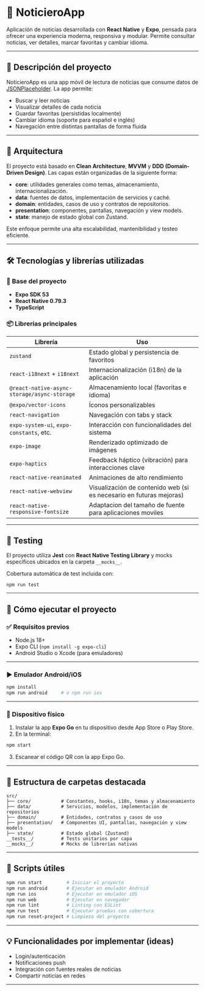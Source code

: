 # 📰 NoticieroApp

Aplicación de noticias desarrollada con **React Native** y **Expo**, pensada para ofrecer una experiencia moderna, responsiva y modular. Permite consultar noticias, ver detalles, marcar favoritas y cambiar idioma.

---

## 📌 Descripción del proyecto

NoticieroApp es una app móvil de lectura de noticias que consume datos de [JSONPlaceholder](https://jsonplaceholder.org/). La app permite:

- Buscar y leer noticias
- Visualizar detalles de cada noticia
- Guardar favoritas (persistidas localmente)
- Cambiar idioma (soporte para español e inglés)
- Navegación entre distintas pantallas de forma fluida

---

## 🧠 Arquitectura

El proyecto está basado en **Clean Architecture**, **MVVM** y **DDD (Domain-Driven Design)**. Las capas están organizadas de la siguiente forma:

- **core**: utilidades generales como temas, almacenamiento, internacionalización.
- **data**: fuentes de datos, implementación de servicios y caché.
- **domain**: entidades, casos de uso y contratos de repositorios.
- **presentation**: componentes, pantallas, navegación y view models.
- **state**: manejo de estado global con Zustand.

Este enfoque permite una alta escalabilidad, mantenibilidad y testeo eficiente.

---

## 🛠️ Tecnologías y librerías utilizadas

### 🔧 Base del proyecto

- **Expo SDK 53**
- **React Native 0.79.3**
- **TypeScript**

### 📦 Librerías principales

| Librería                                    | Uso                                                                 |
| ------------------------------------------- | ------------------------------------------------------------------- |
| `zustand`                                   | Estado global y persistencia de favoritos                           |
| `react-i18next` + `i18next`                 | Internacionalización (i18n) de la aplicación                        |
| `@react-native-async-storage/async-storage` | Almacenamiento local (favoritas e idioma)                           |
| `@expo/vector-icons`                        | Íconos personalizables                                              |
| `react-navigation`                          | Navegación con tabs y stack                                         |
| `expo-system-ui`, `expo-constants`, etc.    | Interacción con funcionalidades del sistema                         |
| `expo-image`                                | Renderizado optimizado de imágenes                                  |
| `expo-haptics`                              | Feedback háptico (vibración) para interacciones clave               |
| `react-native-reanimated`                   | Animaciones de alto rendimiento                                     |
| `react-native-webview`                      | Visualización de contenido web (si es necesario en futuras mejoras) |
| `react-native-responsive-fontsize`          | Adaptacion del tamaño de fuente para aplicaciones moviles           |

---

## 🧪 Testing

El proyecto utiliza **Jest** con **React Native Testing Library** y mocks específicos ubicados en la carpeta `__mocks__`.

Cobertura automática de test incluida con:

```
npm run test
```

---

## 🚀 Cómo ejecutar el proyecto

### ✅ Requisitos previos

- Node.js 18+
- Expo CLI (`npm install -g expo-cli`)
- Android Studio o Xcode (para emuladores)

---

### ▶️ Emulador Android/iOS

```bash
npm install
npm run android     # o npm run ios
```

---

### 📱 Dispositivo físico

1. Instalar la app **Expo Go** en tu dispositivo desde App Store o Play Store.
2. En la terminal:

```bash
npm start
```

3. Escanear el código QR con la app Expo Go.

---

## 📁 Estructura de carpetas destacada

```
src/
├── core/           # Constantes, hooks, i18n, temas y almacenamiento
├── data/           # Servicios, modelos, implementación de repositorios
├── domain/         # Entidades, contratos y casos de uso
├── presentation/   # Componentes UI, pantallas, navegación y view models
├── state/          # Estado global (Zustand)
__tests__/          # Tests unitarios por capa
__mocks__/          # Mocks de librerías nativas
```

---

## 📄 Scripts útiles

```bash
npm run start         # Iniciar el proyecto
npm run android       # Ejecutar en emulador Android
npm run ios           # Ejecutar en emulador iOS
npm run web           # Ejecutar en navegador
npm run lint          # Linting con ESLint
npm run test          # Ejecutar pruebas con cobertura
npm run reset-project # Limpieza del proyecto
```

---

## 💡 Funcionalidades por implementar (ideas)

- Login/autenticación
- Notificaciones push
- Integración con fuentes reales de noticias
- Compartir noticias en redes

---
